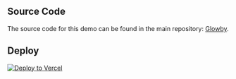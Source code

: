 ## Source Code

The source code for this demo can be found in the main repository: [Glowby](https://github.com/glowbom/glowby).

## Deploy

[![Deploy to Vercel](https://vercel.com/button)](https://vercel.com/import/git?s=https://github.com/glowbom/glowby-basic)


